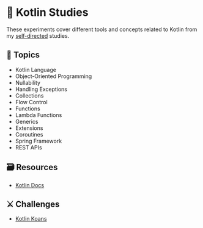 # :robot: Kotlin Studies

These experiments cover different tools and concepts related to Kotlin from my [self-directed](https://github.com/DanielBrito/self-learning) studies.

## :bookmark_tabs: Topics

- Kotlin Language
- Object-Oriented Programming
- Nullability
- Handling Exceptions
- Collections
- Flow Control
- Functions
- Lambda Functions
- Generics
- Extensions
- Coroutines
- Spring Framework
- REST APIs

## :card_file_box: Resources

- [Kotlin Docs](https://kotlinlang.org/docs/home.html)

## ⚔️ Challenges

- [Kotlin Koans](https://play.kotlinlang.org/koans/Introduction/)
